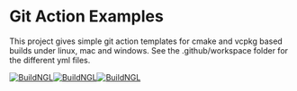 # Git Action Examples

This project gives simple git action templates for cmake and vcpkg based builds under linux, mac and windows. See the .github/workspace folder for the different yml files.



[![BuildNGL](https://github.com/jmacey/GitActionExample/actions/workflows/windows.yml/badge.svg)](https://github.com/jmacey/GitActionExample/actions/workflows/windows.yml)[![BuildNGL](https://github.com/jmacey/GitActionExample/actions/workflows/linux.yml/badge.svg)](https://github.com/jmacey/GitActionExample/actions/workflows/linux.yml)[![BuildNGL](https://github.com/jmacey/GitActionExample/actions/workflows/mac.yml/badge.svg)](https://github.com/jmacey/GitActionExample/actions/workflows/mac.yml)